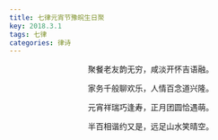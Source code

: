 ```yaml
---
title: 七律元宵节豫皖生日聚
key: 2018.3.1
tags: 七律
categories: 律诗
---
```


<p align="center">聚餐老友韵无穷，咸淡开怀吉语融。
</p>
<p align="center">家务千般聊欢乐，人情百念道兴隆。
</p>
<p align="center">元宵祥瑞巧逢寿，正月团圆恰遇萌。
</p>
<p align="center">半百相谐约又是，远足山水笑晴空。
</p>
